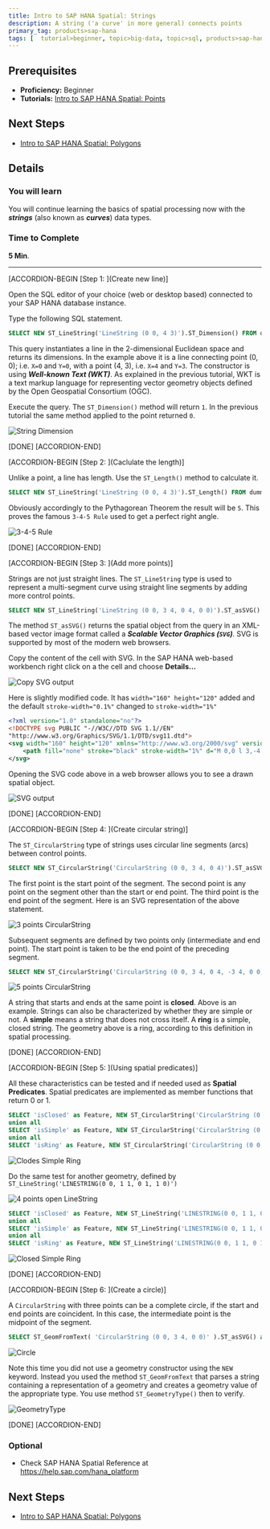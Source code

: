 ```yaml
---
title: Intro to SAP HANA Spatial: Strings
description: A string ('a curve' in more general) connects points
primary_tag: products>sap-hana
tags: [  tutorial>beginner, topic>big-data, topic>sql, products>sap-hana, products>sap-hana\,-express-edition   ]
---
```

## Prerequisites  
- **Proficiency:** Beginner
- **Tutorials:** [Intro to SAP HANA Spatial: Points](http://www.sap.com/developer/tutorials/hana-spatial-intro1-point.html)

## Next Steps
- [Intro to SAP HANA Spatial: Polygons](http://www.sap.com/developer/tutorials/hana-spatial-intro3-polygon.html)

## Details
### You will learn  
You will continue learning the basics of spatial processing now with the ___strings___ (also known as ___curves___) data types.

### Time to Complete
**5 Min**.

---

[ACCORDION-BEGIN [Step 1: ](Create new line)]

Open the SQL editor of your choice (web or desktop based) connected to your SAP HANA database instance.

Type the following SQL statement.
```sql
SELECT NEW ST_LineString('LineString (0 0, 4 3)').ST_Dimension() FROM dummy;
```

This query instantiates a line in the 2-dimensional Euclidean space and returns its dimensions. In the example above it is a line connecting point (0, 0); i.e. `X=0` and `Y=0`, with a point (4, 3),  i.e. `X=4` and `Y=3`. The constructor is using ___Well-known Text (WKT)___. As explained in the previous tutorial, WKT is a text markup language for representing vector geometry objects defined by the Open Geospatial Consortium (OGC).

Execute the query. The `ST_Dimension()` method will return `1`. In the previous tutorial the same method applied to the point returned `0`.

![String Dimension](spatial0201.jpg)

[DONE]
[ACCORDION-END]

[ACCORDION-BEGIN [Step 2: ](Caclulate the length)]

Unlike a point, a line has length. Use the `ST_Length()` method to calculate it.

```sql
SELECT NEW ST_LineString('LineString (0 0, 4 3)').ST_Length() FROM dummy;
```

Obviously accordingly to the Pythagorean Theorem the result will be `5`. This proves the famous `3-4-5 Rule` used to get a perfect right angle.

![3-4-5 Rule](spatial0202.jpg)

[DONE]
[ACCORDION-END]

[ACCORDION-BEGIN [Step 3: ](Add more points)]

Strings are not just straight lines. The `ST_LineString` type is used to represent a multi-segment curve using straight line segments by adding more control points.

```sql
SELECT NEW ST_LineString('LineString (0 0, 3 4, 0 4, 0 0)').ST_asSVG() as SVG FROM dummy;
```

The method `ST_asSVG()` returns the spatial object from the query in an XML-based vector image format called a ___Scalable Vector Graphics (`SVG`)___. SVG is supported by most of the modern web browsers.

Copy the content of the cell with SVG. In the SAP HANA web-based workbench right click on a the cell and choose **Details...**

![Copy SVG output](spatial0203.jpg)

Here is slightly modified code. It has `width="160" height="120"` added and the default `stroke-width="0.1%"` changed to `stroke-width="1%"`

```xml
<?xml version="1.0" standalone="no"?>
<!DOCTYPE svg PUBLIC "-//W3C//DTD SVG 1.1//EN"
"http://www.w3.org/Graphics/SVG/1.1/DTD/svg11.dtd">
<svg width="160" height="120" xmlns="http://www.w3.org/2000/svg" version="1.1" viewBox="-.003 -4.004 3.006 4.008">
	<path fill="none" stroke="black" stroke-width="1%" d="M 0,0 l 3,-4 -3,0 0,4 "/>
</svg>
```

Opening the SVG code above in a web browser allows you to see a drawn spatial object.

![SVG output](spatial0204.jpg)

[DONE]
[ACCORDION-END]

[ACCORDION-BEGIN [Step 4: ](Create circular string)]

The `ST_CircularString` type of strings uses circular line segments (arcs) between control points.

```sql
SELECT NEW ST_CircularString('CircularString (0 0, 3 4, 0 4)').ST_asSVG() as SVG FROM dummy;
```

The first point is the start point of the segment. The second point is any point on the segment other than the start or end point. The third point is the end point of the segment. Here is an SVG representation of the above statement.

![3 points CircularString](spatial0205.jpg)

Subsequent segments are defined by two points only (intermediate and end point). The start point is taken to be the end point of the preceding segment.

```sql
SELECT NEW ST_CircularString('CircularString (0 0, 3 4, 0 4, -3 4, 0 0)').ST_asSVG() as SVG FROM dummy;
```

![5 points CircularString](spatial0206.jpg)

A string that starts and ends at the same point is **closed**. Above is an example. Strings can also be characterized by whether they are simple or not. A **simple** means a string that does not cross itself. A **ring** is a simple, closed string. The geometry above is a ring, according to this definition in spatial processing.

[DONE]
[ACCORDION-END]

[ACCORDION-BEGIN [Step 5: ](Using spatial predicates)]

All these characteristics can be tested and if needed used as **Spatial Predicates**. Spatial predicates are implemented as member functions that return 0 or 1.

```sql
SELECT 'isClosed' as Feature, NEW ST_CircularString('CircularString (0 0, 3 4, 0 4, -3 4, 0 0)').ST_isClosed() as FeatureTest FROM dummy
union all
SELECT 'isSimple' as Feature, NEW ST_CircularString('CircularString (0 0, 3 4, 0 4, -3 4, 0 0)').ST_isSimple() as FeatureTest FROM dummy
union all
SELECT 'isRing' as Feature, NEW ST_CircularString('CircularString (0 0, 3 4, 0 4, -3 4, 0 0)').ST_isRing() as FeatureTest FROM dummy;
```

![Clodes Simple Ring](spatial0207.jpg)

Do the same test for another geometry, defined by `ST_LineString('LINESTRING(0 0, 1 1, 0 1, 1 0)')`

![4 points open LineString](spatial0208.jpg)

```sql
SELECT 'isClosed' as Feature, NEW ST_LineString('LINESTRING(0 0, 1 1, 0 1, 1 0)').ST_isClosed() as FeatureTest FROM dummy
union all
SELECT 'isSimple' as Feature, NEW ST_LineString('LINESTRING(0 0, 1 1, 0 1, 1 0)').ST_isSimple() as FeatureTest FROM dummy
union all
SELECT 'isRing' as Feature, NEW ST_LineString('LINESTRING(0 0, 1 1, 0 1, 1 0)').ST_isRing() as FeatureTest FROM dummy;
```

![Closed Simple Ring](spatial0209.jpg)

[DONE]
[ACCORDION-END]

[ACCORDION-BEGIN [Step 6: ](Create a circle)]

A `CircularString` with three points can be a complete circle, if the start and end points are coincident. In this case, the intermediate point is the midpoint of the segment.

```sql
SELECT ST_GeomFromText( 'CircularString (0 0, 3 4, 0 0)' ).ST_asSVG() as SVG FROM dummy;
```

![Circle](spatial0210.jpg)

Note this time you did not use a geometry constructor using the `NEW` keyword. Instead you used the method `ST_GeomFromText` that parses a string containing a representation of a geometry and creates a geometry value of the appropriate type. You use method `ST_GeometryType()` then to verify.

![GeometryType](spatial0211.jpg)

[DONE]
[ACCORDION-END]



### Optional
- Check SAP HANA Spatial Reference at https://help.sap.com/hana_platform

## Next Steps
- [Intro to SAP HANA Spatial: Polygons](http://www.sap.com/developer/tutorials/hana-spatial-intro3-polygon.html)
